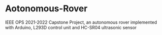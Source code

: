 # Aotonomous-Rover
IEEE OPS 2021-2022 Capstone Project, an autonomous rover implemented with Arduino, L293D control unit and HC-SR04 ultrasonic sensor
